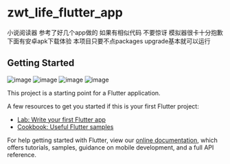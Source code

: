 # zwt_life_flutter_app
小说阅读器 参考了好几个app做的 如果有相似代码 不要惊讶 模拟器很卡十分抱歉  下面有安卓apk下载体验 
本项目只要不点packages upgrade基本就可以运行
## Getting Started
![image](https://github.com/z1076820548/zwt_life_flutter_app/blob/master/gif/read.gif)
![image](https://github.com/z1076820548/zwt_life_flutter_app/blob/master/gif/rank.gif)
![image](https://github.com/z1076820548/zwt_life_flutter_app/blob/master/gif/search.gif)
![image](https://github.com/z1076820548/zwt_life_flutter_app/blob/master/gif/cache.gif)

This project is a starting point for a Flutter application.

A few resources to get you started if this is your first Flutter project:

- [Lab: Write your first Flutter app](https://flutter.io/docs/get-started/codelab)
- [Cookbook: Useful Flutter samples](https://flutter.io/docs/cookbook)

For help getting started with Flutter, view our 
[online documentation](https://flutter.io/docs), which offers tutorials, 
samples, guidance on mobile development, and a full API reference.
